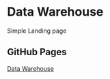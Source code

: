 # Data Warehouse
Simple Landing page

## GitHub Pages
[Data Warehouse](https://senny970.github.io/data-warehouse/dist/ "Data Warehouse")
